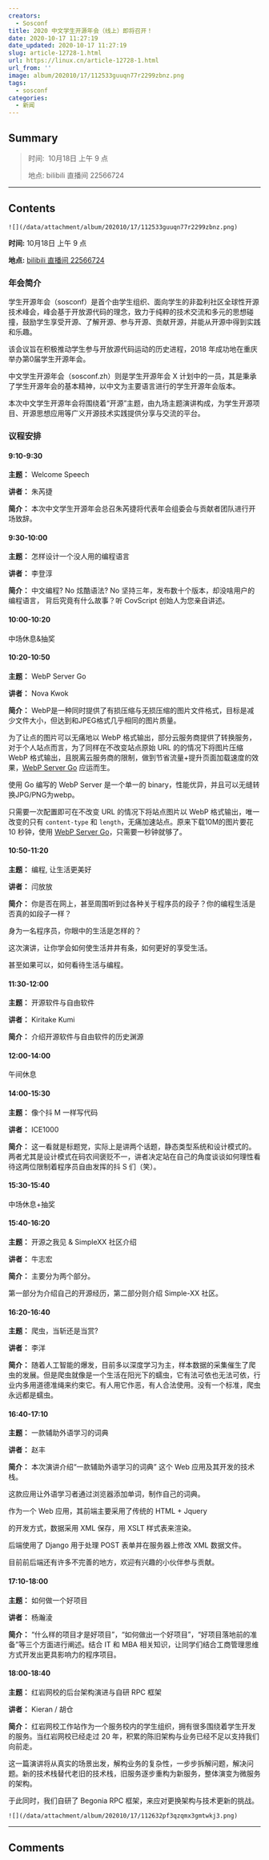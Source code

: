 ```yaml
---
creators:
  - Sosconf
title: 2020 中文学生开源年会（线上）即将召开！
date: 2020-10-17 11:27:19
date_updated: 2020-10-17 11:27:19
slug: article-12728-1.html
url: https://linux.cn/article-12728-1.html
url_from: ''
image: album/202010/17/112533guuqn77r2299zbnz.png
tags:
  - sosconf
categories:
  - 新闻
---
```


## Summary

> 时间:  10月18日 上午 9 点
> 
> 地点: bilibili 直播间 22566724

***

<!-- more -->

## Contents

`![](/data/attachment/album/202010/17/112533guuqn77r2299zbnz.png)`

**时间:** 10月18日 上午 9 点

**地点:** [bilibili 直播间 22566724](https://live.bilibili.com/22566724)

### 年会简介

学生开源年会（sosconf）是首个由学生组织、面向学生的非盈利社区全球性开源技术峰会，峰会基于开放源代码的理念，致力于纯粹的技术交流和多元的思想碰撞，鼓励学生享受开源、了解开源、参与开源、贡献开源，并能从开源中得到实践和乐趣。

该会议旨在积极推动学生参与开放源代码运动的历史进程，2018 年成功地在重庆举办第0届学生开源年会。

中文学生开源年会（sosconf.zh）则是学生开源年会 X 计划中的一员，其是秉承了学生开源年会的基本精神，以中文为主要语言进行的学生开源年会版本。

本次中文学生开源年会将围绕着“开源”主题，由九场主题演讲构成，为学生开源项目、开源思想应用等广义开源技术实践提供分享与交流的平台。

### 议程安排

#### 9:10-9:30

**主题：** Welcome Speech

**讲者：** 朱芮捷

**简介：** 本次中文学生开源年会总召朱芮捷将代表年会组委会与贡献者团队进行开场致辞。

#### 9:30-10:00

**主题：** 怎样设计一个没人用的编程语言

**讲者：** 李登淳

**简介：** 中文编程? No 炫酷语法? No 坚持三年，发布数十个版本，却没啥用户的编程语言， 背后究竟有什么故事？听 CovScript 创始人为您亲自讲述。

#### 10:00-10:20

中场休息&抽奖

#### 10:20-10:50

**主题：** WebP Server Go

**讲者：** Nova Kwok

**简介：** WebP是一种同时提供了有损压缩与无损压缩的图片文件格式，目标是减少文件大小，但达到和JPEG格式几乎相同的图片质量。

为了让点的图片可以无痛地以 WebP 格式输出，部分云服务商提供了转换服务，对于个人站点而言，为了同样在不改变站点原始 URL 的的情况下将图片压缩 WebP 格式输出，且脱离云服务商的限制，做到节省流量+提升页面加载速度的效果，[WebP Server Go](https://github.com/webp-sh/webp_server_go) 应运而生。

使用 Go 编写的 WebP Server 是一个单一的 binary，性能优异，并且可以无缝转换JPG/PNG为webp。

只需要一次配置即可在不改变 URL 的情况下将站点图片以 WebP 格式输出，唯一改变的只有 `content-type` 和 `length`，无痛加速站点。原来下载10M的图片要花 10 秒钟，使用 [WebP Server Go](https://github.com/webp-sh/webp_server_go)，只需要一秒钟就够了。

#### 10:50-11:20

**主题：** 编程, 让生活更美好

**讲者：** 闫放放

**简介：** 你是否在网上，甚至周围听到过各种关于程序员的段子？你的编程生活是否真的如段子一样？

身为一名程序员，你眼中的生活是怎样的？

这次演讲，让你学会如何使生活井井有条，如何更好的享受生活。

甚至如果可以，如何看待生活与编程。

#### 11:30-12:00

**主题：** 开源软件与自由软件

**讲者：** Kiritake Kumi

**简介：** 介绍开源软件与自由软件的历史渊源

#### 12:00-14:00

午间休息

#### 14:00-15:30

**主题：** 像个抖 M 一样写代码

**讲者：** ICE1000

**简介：** 这一看就是标题党，实际上是讲两个话题，静态类型系统和设计模式的。两者尤其是设计模式在码农间褒贬不一，讲者决定站在自己的角度谈谈如何理性看待这两位限制着程序员自由发挥的抖 S 们（笑）。

#### 15:30-15:40

中场休息+抽奖

#### 15:40-16:20

**主题：** 开源之我⻅ & SimpleXX 社区介绍

**讲者：** 牛志宏

**简介：** 主要分为两个部分。

第一部分为介绍自己的开源经历，第二部分则介绍 Simple-XX 社区。

#### 16:20-16:40

**主题：** 爬虫，当斩还是当赏?

**讲者：** 李洋

**简介：** 随着人工智能的爆发，目前多以深度学习为主，样本数据的采集催生了爬虫的发展。但是爬虫就像是一个生活在阳光下的蠕虫，它有法可依也无法可依，行业内多用道德准绳来约束它。有人用它作恶，有人合法使用。没有一个标准，爬虫永远都是蠕虫。

#### 16:40-17:10

**主题：** 一款辅助外语学习的词典

**讲者：** 赵丰

**简介：** 本次演讲介绍“一款辅助外语学习的词典” 这个 Web 应用及其开发的技术栈。

这款应用让外语学习者通过浏览器添加单词，制作自己的词典。

作为一个 Web 应用，其前端主要采用了传统的 HTML + Jquery

的开发方式，数据采用 XML 保存，用 XSLT 样式表来渲染。

后端使用了 Django 用于处理 POST 表单并在服务器上修改 XML 数据文件。

目前前后端还有许多不完善的地方，欢迎有兴趣的小伙伴参与贡献。

#### 17:10-18:00

**主题：** 如何做一个好项目

**讲者：** 杨瀚淩

**简介：** “什么样的项目才是好项目”，“如何做出一个好项目”，“好项目落地前的准备”等三个方面进行阐述。结合 IT 和 MBA 相关知识，让同学们结合工商管理思维方式开发出更具影响力的程序项目。

#### 18:00-18:40

**主题：** 红岩网校的后台架构演进与自研 RPC 框架

**讲者：** Kieran / 胡仓

**简介：** 红岩网校工作站作为一个服务校内的学生组织，拥有很多围绕着学生开发的服务。当红岩网校已经走过 20 年，积累的陈旧架构与业务已经不足以支持我们向前走。

这一篇演讲将从真实的场景出发，解构业务的复杂性，一步步拆解问题，解决问题。新的技术栈替代老旧的技术栈，旧服务逐步重构为新服务，整体演变为微服务的架构。

于此同时，我们自研了 Begonia RPC 框架，来应对更换架构与技术更新的挑战。

`![](/data/attachment/album/202010/17/112632pf3qzqmx3gmtwkj3.png)`

***

## Comments
